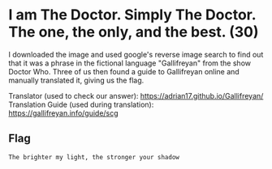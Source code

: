 # I am The Doctor. Simply The Doctor. The one, the only, and the best. (30)
I downloaded the image and used google's reverse image search to find out that it was a phrase in the fictional language "Gallifreyan" from the show Doctor Who. Three of us then found a guide to Gallifreyan online and manually translated it, giving us the flag.

Translator (used to check our answer): https://adrian17.github.io/Gallifreyan/
Translation Guide (used during translation): https://gallifreyan.info/guide/scg


## Flag
```
The brighter my light, the stronger your shadow
```